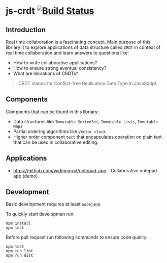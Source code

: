 # js-crdt [![Build Status](https://travis-ci.org/widmogrod/js-crdt.svg?branch=master)](https://travis-ci.org/widmogrod/js-crdt)
## Introduction
Real time collaboration is a fascinating concept.
Main purpose of this libriary it to explore applications of data structure called `CRDT` in context of real time collaboration
and learn answers to questions like:

- How to write collaborative applications?
- How to ensure strong eventual consistency?
- What are limirations of CRDTs?

> CRDT stands for Conflict-free Replication Data Type in JavaScript.

## Components
Compoents that can be found in this libriary:

- Data structures like `Immutable SortedSet`, `Immutable Lists`, `Immutable Maps`
- Partial ordering algorithms like `Vector clock`
- Higher order component `text` that encapsulates operation on plain text that can be used in collaborative editing.

## Applications
- https://github.com/widmogrod/notepad-app - Collaborative notepad app (demo).

## Development
Basic development requires at least `nodejs@8`.

To quickly start developmen run:
```
npm install
npm test
```

Before pull request run following commands to ensure code quality:
```
npm test
npm run lint
npm run dist
```
